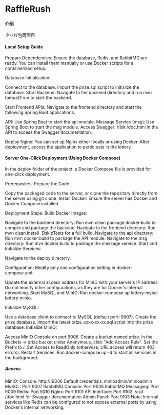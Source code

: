 # RaffleRush

#### 介绍
企业红包雨项目

#### Local Setup Guide

Prepare Dependencies: Ensure the database, Redis, and RabbitMQ are ready. You can install them manually or use Docker scripts for a containerized setup.

Database Initialization:

Connect to the database.
Import the prize.sql script to initialize the database.
Start Backend: Navigate to the backend directory and run mvn tomcat7:run to start the backend.

Start Frontend APIs: Navigate to the frontend directory and start the following Spring Boot applications:

API: Use Spring Boot to start the api module.
Message Service (msg): Use Spring Boot to start the msg module.
Access Swagger: Visit /doc.html in the API to access the Swagger documentation.

Deploy Nginx: You can set up Nginx either locally or using Docker. After deployment, access the application to participate in the lottery.




#### Server One-Click Deployment (Using Docker Compose)

In the deploy folder of the project, a Docker Compose file is provided for one-click deployment.

Prerequisites:
Prepare the Code:

Copy the packaged code to the server, or clone the repository directly from the server using git clone.
Install Docker: Ensure the server has Docker and Docker Compose installed.

Deployment Steps:
Build Docker Images:

Navigate to the backend directory:
Run mvn clean package docker:build to compile and package the backend.
Navigate to the frontend directory:
Run mvn clean install -DskipTests for a full build.
Navigate to the api directory:
Run mvn docker:build to package the API module.
Navigate to the msg directory:
Run mvn docker:build to package the message service.
Start and Initialize Services:

Navigate to the deploy directory.

Configuration: Modify only one configuration setting in docker-compose.yml:

Update the external access address for MinIO with your server's IP address.
Do not modify other configurations, as they are for Docker's internal networking.
Start MySQL and MinIO:
Run docker-compose up lottery-mysql lottery-minio.

Initialize MySQL:

Use a database client to connect to MySQL (default port: 9007).
Create the prize database.
Import the latest prize_xxxx-xx-xx.sql script into the prize database.
Initialize MinIO:

Access MinIO Console on port 9006.
Create a bucket named prize.
In the Buckets -> prize bucket under Anonymous, click "Add Access Rule".
Set the Prefix to /.
Set Access to ReadOnly (otherwise, URL access will return 403 errors).
Restart Services:
Run docker-compose up -d to start all services in the background.


##### Access

MinIO:
Console: http://<server-ip>:9006
Default credentials: minioadmin/minioadmin
MySQL: Port 9007
RabbitMQ Console: Port 9008
RabbitMQ Messaging: Port 9009
Redis: Port 9010
Nginx: Port 9101
API Interface: Port 9102, visit /doc.html for Swagger documentation
Admin Panel: Port 9103
Note: Internal services like Redis can be configured to not expose external ports by using Docker's internal networking.
